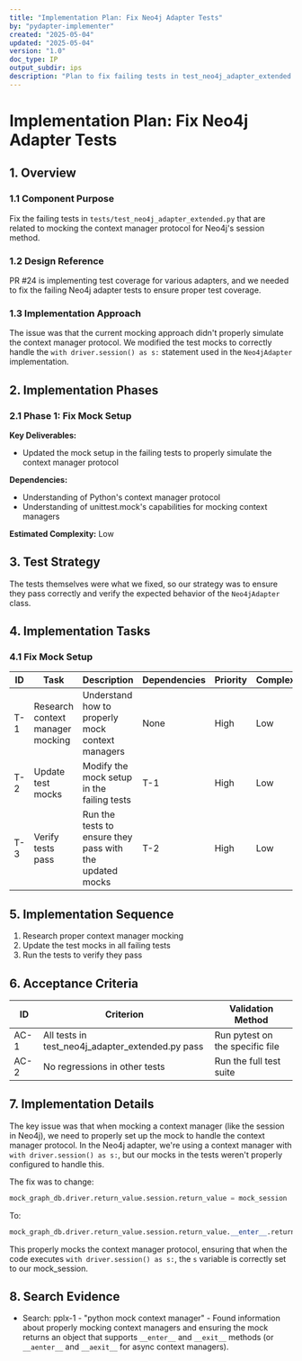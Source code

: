 ```yaml
---
title: "Implementation Plan: Fix Neo4j Adapter Tests"
by: "pydapter-implementer"
created: "2025-05-04"
updated: "2025-05-04"
version: "1.0"
doc_type: IP
output_subdir: ips
description: "Plan to fix failing tests in test_neo4j_adapter_extended.py"
---
```


# Implementation Plan: Fix Neo4j Adapter Tests

## 1. Overview

### 1.1 Component Purpose

Fix the failing tests in `tests/test_neo4j_adapter_extended.py` that are related
to mocking the context manager protocol for Neo4j's session method.

### 1.2 Design Reference

PR #24 is implementing test coverage for various adapters, and we needed to fix
the failing Neo4j adapter tests to ensure proper test coverage.

### 1.3 Implementation Approach

The issue was that the current mocking approach didn't properly simulate the
context manager protocol. We modified the test mocks to correctly handle the
`with driver.session() as s:` statement used in the `Neo4jAdapter`
implementation.

## 2. Implementation Phases

### 2.1 Phase 1: Fix Mock Setup

**Key Deliverables:**

- Updated the mock setup in the failing tests to properly simulate the context
  manager protocol

**Dependencies:**

- Understanding of Python's context manager protocol
- Understanding of unittest.mock's capabilities for mocking context managers

**Estimated Complexity:** Low

## 3. Test Strategy

The tests themselves were what we fixed, so our strategy was to ensure they pass
correctly and verify the expected behavior of the `Neo4jAdapter` class.

## 4. Implementation Tasks

### 4.1 Fix Mock Setup

| ID  | Task                             | Description                                              | Dependencies | Priority | Complexity |
| --- | -------------------------------- | -------------------------------------------------------- | ------------ | -------- | ---------- |
| T-1 | Research context manager mocking | Understand how to properly mock context managers         | None         | High     | Low        |
| T-2 | Update test mocks                | Modify the mock setup in the failing tests               | T-1          | High     | Low        |
| T-3 | Verify tests pass                | Run the tests to ensure they pass with the updated mocks | T-2          | High     | Low        |

## 5. Implementation Sequence

1. Research proper context manager mocking
2. Update the test mocks in all failing tests
3. Run the tests to verify they pass

## 6. Acceptance Criteria

| ID   | Criterion                                        | Validation Method               |
| ---- | ------------------------------------------------ | ------------------------------- |
| AC-1 | All tests in test_neo4j_adapter_extended.py pass | Run pytest on the specific file |
| AC-2 | No regressions in other tests                    | Run the full test suite         |

## 7. Implementation Details

The key issue was that when mocking a context manager (like the session in
Neo4j), we need to properly set up the mock to handle the context manager
protocol. In the Neo4j adapter, we're using a context manager with
`with driver.session() as s:`, but our mocks in the tests weren't properly
configured to handle this.

The fix was to change:

```python
mock_graph_db.driver.return_value.session.return_value = mock_session
```

To:

```python
mock_graph_db.driver.return_value.session.return_value.__enter__.return_value = mock_session
```

This properly mocks the context manager protocol, ensuring that when the code
executes `with driver.session() as s:`, the `s` variable is correctly set to our
mock_session.

## 8. Search Evidence

- Search: pplx-1 - "python mock context manager" - Found information about
  properly mocking context managers and ensuring the mock returns an object that
  supports `__enter__` and `__exit__` methods (or `__aenter__` and `__aexit__`
  for async context managers).
